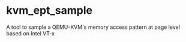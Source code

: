# kvm_ept_sample
A tool to sample a QEMU-KVM's memory access pattern at page level based on Intel VT-x

